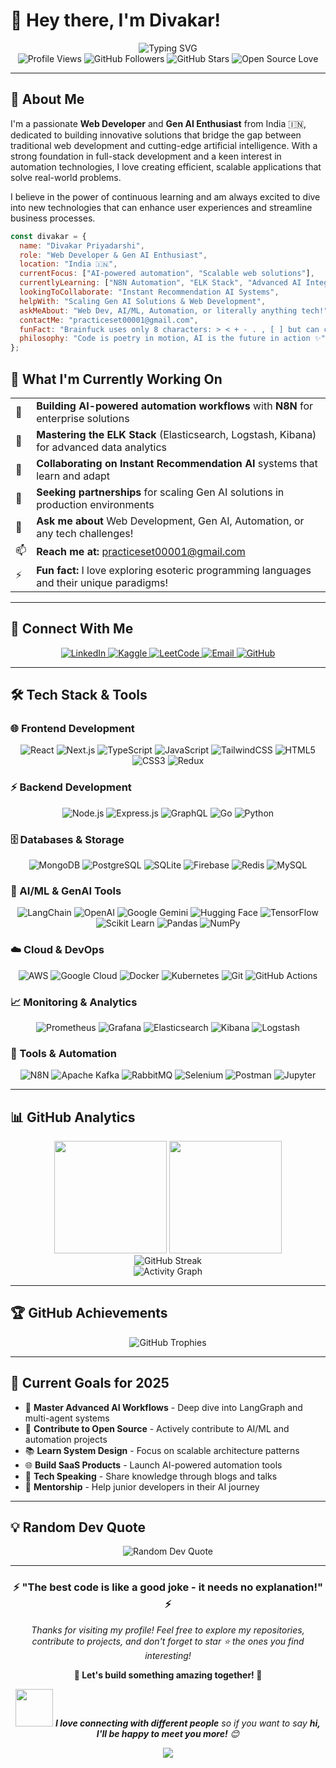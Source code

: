 # 👋 Hey there, I'm Divakar!

<div align="center">
  <img src="https://readme-typing-svg.herokuapp.com?font=Fira+Code&size=22&duration=3000&pause=1000&color=00D4AA&center=true&vCenter=true&width=700&lines=Passionate+Web+Developer+%F0%9F%9A%80;Gen+AI+Enthusiast+%F0%9F%A4%96;Full+Stack+Engineer+%F0%9F%92%BB;ELK+Stack+Explorer+%F0%9F%94%8D;N8N+Automation+User+%E2%9A%A1;Data+Analyst+%F0%9F%A4%52;Always+Learning%2C+Always+Building!" alt="Typing SVG" />
</div>

<div align="center">
  <img src="https://komarev.com/ghpvc/?username=divak-ar&label=Profile%20Views&color=0e75b6&style=flat" alt="Profile Views" />
  <img src="https://img.shields.io/github/followers/divak-ar?label=Followers&style=social" alt="GitHub Followers" />
  <img src="https://img.shields.io/github/stars/divak-ar?label=Stars&style=social" alt="GitHub Stars" />
  <img src="https://img.shields.io/badge/Open%20Source-❤️-red?style=flat&labelColor=black" alt="Open Source Love" />
</div>

---

## 🎯 About Me

I'm a passionate **Web Developer** and **Gen AI Enthusiast** from India 🇮🇳, dedicated to building innovative solutions that bridge the gap between traditional web development and cutting-edge artificial intelligence. With a strong foundation in full-stack development and a keen interest in automation technologies, I love creating efficient, scalable applications that solve real-world problems.

I believe in the power of continuous learning and am always excited to dive into new technologies that can enhance user experiences and streamline business processes.

```javascript
const divakar = {
  name: "Divakar Priyadarshi",
  role: "Web Developer & Gen AI Enthusiast",
  location: "India 🇮🇳",
  currentFocus: ["AI-powered automation", "Scalable web solutions"],
  currentlyLearning: ["N8N Automation", "ELK Stack", "Advanced AI Integration"],
  lookingToCollaborate: "Instant Recommendation AI Systems",
  helpWith: "Scaling Gen AI Solutions & Web Development",
  askMeAbout: "Web Dev, AI/ML, Automation, or literally anything tech!",
  contactMe: "practiceset00001@gmail.com",
  funFact: "Brainfuck uses only 8 characters: > < + - . , [ ] but can compute anything! 🧠",
  philosophy: "Code is poetry in motion, AI is the future in action ✨"
};
```

## 🚀 What I'm Currently Working On

<table>
<tr><td>🔭</td><td><strong>Building AI-powered automation workflows</strong> with <strong>N8N</strong> for enterprise solutions</td></tr>
<tr><td>🌱</td><td><strong>Mastering the ELK Stack</strong> (Elasticsearch, Logstash, Kibana) for advanced data analytics</td></tr>
<tr><td>👯</td><td><strong>Collaborating on Instant Recommendation AI</strong> systems that learn and adapt</td></tr>
<tr><td>🤝</td><td><strong>Seeking partnerships</strong> for scaling Gen AI solutions in production environments</td></tr>
<tr><td>💬</td><td><strong>Ask me about</strong> Web Development, Gen AI, Automation, or any tech challenges!</td></tr>
<tr><td>📫</td><td><strong>Reach me at:</strong> <a href="mailto:practiceset00001@gmail.com">practiceset00001@gmail.com</a></td></tr>
<tr><td>⚡</td><td><strong>Fun fact:</strong> I love exploring esoteric programming languages and their unique paradigms!</td></tr>
</table>

---

## 🤝 Connect With Me

<div align="center">
  <a href="https://www.linkedin.com/in/divakar-priyadarshi-5374b230a/" target="_blank">
    <img src="https://img.shields.io/badge/LinkedIn-0077B5?style=for-the-badge&logo=linkedin&logoColor=white" alt="LinkedIn"/>
  </a>
  <a href="https://www.kaggle.com/divakar37" target="_blank">
    <img src="https://img.shields.io/badge/Kaggle-20BEFF?style=for-the-badge&logo=kaggle&logoColor=white" alt="Kaggle"/>
  </a>
  <a href="https://leetcode.com/u/divakarpriyadarshi241/" target="_blank">
    <img src="https://img.shields.io/badge/LeetCode-FFA116?style=for-the-badge&logo=leetcode&logoColor=black" alt="LeetCode"/>
  </a>
  <a href="mailto:practiceset00001@gmail.com" target="_blank">
    <img src="https://img.shields.io/badge/Gmail-D14836?style=for-the-badge&logo=gmail&logoColor=white" alt="Email"/>
  </a>
  <a href="https://github.com/divak-ar" target="_blank">
    <img src="https://img.shields.io/badge/GitHub-100000?style=for-the-badge&logo=github&logoColor=white" alt="GitHub"/>
  </a>
</div>

---

## 🛠️ Tech Stack & Tools

### 🌐 Frontend Development
<div align="center">
  <img src="https://img.shields.io/badge/React-20232A?style=for-the-badge&logo=react&logoColor=61DAFB" alt="React"/>
  <img src="https://img.shields.io/badge/Next.js-000000?style=for-the-badge&logo=nextdotjs&logoColor=white" alt="Next.js"/>
  <img src="https://img.shields.io/badge/TypeScript-007ACC?style=for-the-badge&logo=typescript&logoColor=white" alt="TypeScript"/>
  <img src="https://img.shields.io/badge/JavaScript-F7DF1E?style=for-the-badge&logo=javascript&logoColor=black" alt="JavaScript"/>
  <img src="https://img.shields.io/badge/Tailwind_CSS-38B2AC?style=for-the-badge&logo=tailwind-css&logoColor=white" alt="TailwindCSS"/>
  <img src="https://img.shields.io/badge/HTML5-E34F26?style=for-the-badge&logo=html5&logoColor=white" alt="HTML5"/>
  <img src="https://img.shields.io/badge/CSS3-1572B6?style=for-the-badge&logo=css3&logoColor=white" alt="CSS3"/>
  <img src="https://img.shields.io/badge/Redux-593D88?style=for-the-badge&logo=redux&logoColor=white" alt="Redux"/>
</div>

### ⚡ Backend Development
<div align="center">
  <img src="https://img.shields.io/badge/Node.js-339933?style=for-the-badge&logo=nodedotjs&logoColor=white" alt="Node.js"/>
  <img src="https://img.shields.io/badge/Express.js-000000?style=for-the-badge&logo=express&logoColor=white" alt="Express.js"/>
  <img src="https://img.shields.io/badge/GraphQL-E10098?style=for-the-badge&logo=graphql&logoColor=white" alt="GraphQL"/>
  <img src="https://img.shields.io/badge/Go-00ADD8?style=for-the-badge&logo=go&logoColor=white" alt="Go"/>
  <img src="https://img.shields.io/badge/Python-3776AB?style=for-the-badge&logo=python&logoColor=white" alt="Python"/>
</div>

### 🗄️ Databases & Storage
<div align="center">
  <img src="https://img.shields.io/badge/MongoDB-4EA94B?style=for-the-badge&logo=mongodb&logoColor=white" alt="MongoDB"/>
  <img src="https://img.shields.io/badge/PostgreSQL-316192?style=for-the-badge&logo=postgresql&logoColor=white" alt="PostgreSQL"/>
  <img src="https://img.shields.io/badge/SQLite-07405E?style=for-the-badge&logo=sqlite&logoColor=white" alt="SQLite"/>
  <img src="https://img.shields.io/badge/Firebase-039BE5?style=for-the-badge&logo=Firebase&logoColor=white" alt="Firebase"/>
  <img src="https://img.shields.io/badge/Redis-DC382D?style=for-the-badge&logo=redis&logoColor=white" alt="Redis"/>
  <img src="https://img.shields.io/badge/MySQL-005C84?style=for-the-badge&logo=mysql&logoColor=white" alt="MySQL"/>
</div>

### 🤖 AI/ML & GenAI Tools
<div align="center">
  <img src="https://img.shields.io/badge/LangChain-1C3C3C?style=for-the-badge&logo=langchain&logoColor=white" alt="LangChain"/>
  <img src="https://img.shields.io/badge/OpenAI-412991?style=for-the-badge&logo=openai&logoColor=white" alt="OpenAI"/>
  <img src="https://img.shields.io/badge/Google_Gemini-4285F4?style=for-the-badge&logo=google&logoColor=white" alt="Google Gemini"/>
  <img src="https://img.shields.io/badge/Hugging_Face-FFD21E?style=for-the-badge&logo=huggingface&logoColor=black" alt="Hugging Face"/>
  <img src="https://img.shields.io/badge/TensorFlow-FF6F00?style=for-the-badge&logo=tensorflow&logoColor=white" alt="TensorFlow"/>
  <img src="https://img.shields.io/badge/scikit_learn-F7931E?style=for-the-badge&logo=scikit-learn&logoColor=white" alt="Scikit Learn"/>
  <img src="https://img.shields.io/badge/Pandas-2C2D72?style=for-the-badge&logo=pandas&logoColor=white" alt="Pandas"/>
  <img src="https://img.shields.io/badge/Numpy-777BB4?style=for-the-badge&logo=numpy&logoColor=white" alt="NumPy"/>
</div>

### ☁️ Cloud & DevOps
<div align="center">
  <img src="https://img.shields.io/badge/Amazon_AWS-FF9900?style=for-the-badge&logo=amazonaws&logoColor=white" alt="AWS"/>
  <img src="https://img.shields.io/badge/Google_Cloud-4285F4?style=for-the-badge&logo=google-cloud&logoColor=white" alt="Google Cloud"/>
  <img src="https://img.shields.io/badge/Docker-2CA5E0?style=for-the-badge&logo=docker&logoColor=white" alt="Docker"/>
  <img src="https://img.shields.io/badge/Kubernetes-326CE5?style=for-the-badge&logo=kubernetes&logoColor=white" alt="Kubernetes"/>
  <img src="https://img.shields.io/badge/Git-F05032?style=for-the-badge&logo=git&logoColor=white" alt="Git"/>
  <img src="https://img.shields.io/badge/GitHub_Actions-2088FF?style=for-the-badge&logo=github-actions&logoColor=white" alt="GitHub Actions"/>
</div>

### 📈 Monitoring & Analytics
<div align="center">
  <img src="https://img.shields.io/badge/Prometheus-E6522C?style=for-the-badge&logo=prometheus&logoColor=white" alt="Prometheus"/>
  <img src="https://img.shields.io/badge/Grafana-F46800?style=for-the-badge&logo=grafana&logoColor=white" alt="Grafana"/>
  <img src="https://img.shields.io/badge/Elasticsearch-005571?style=for-the-badge&logo=elasticsearch&logoColor=white" alt="Elasticsearch"/>
  <img src="https://img.shields.io/badge/Kibana-005571?style=for-the-badge&logo=kibana&logoColor=white" alt="Kibana"/>
  <img src="https://img.shields.io/badge/Logstash-005571?style=for-the-badge&logo=logstash&logoColor=white" alt="Logstash"/>
</div>

### 🔧 Tools & Automation
<div align="center">
  <img src="https://img.shields.io/badge/n8n-EA4B71?style=for-the-badge&logo=n8n&logoColor=white" alt="N8N"/>
  <img src="https://img.shields.io/badge/Apache_Kafka-231F20?style=for-the-badge&logo=apache-kafka&logoColor=white" alt="Apache Kafka"/>
  <img src="https://img.shields.io/badge/RabbitMQ-FF6600?style=for-the-badge&logo=rabbitmq&logoColor=white" alt="RabbitMQ"/>
  <img src="https://img.shields.io/badge/Selenium-43B02A?style=for-the-badge&logo=selenium&logoColor=white" alt="Selenium"/>
  <img src="https://img.shields.io/badge/Postman-FF6C37?style=for-the-badge&logo=postman&logoColor=white" alt="Postman"/>
  <img src="https://img.shields.io/badge/Jupyter-F37626?style=for-the-badge&logo=jupyter&logoColor=white" alt="Jupyter"/>
</div>

---

## 📊 GitHub Analytics

<div align="center">
  <img height="180em" src="https://github-readme-stats.vercel.app/api?username=divak-ar&show_icons=true&theme=tokyonight&include_all_commits=true&count_private=true&hide_border=true"/>
  <img height="180em" src="https://github-readme-stats.vercel.app/api/top-langs/?username=divak-ar&layout=compact&langs_count=8&theme=tokyonight&hide_border=true"/>
</div>

<div align="center">
  <img src="https://github-readme-streak-stats.herokuapp.com/?user=divak-ar&theme=tokyonight&hide_border=true" alt="GitHub Streak"/>
</div>

<div align="center">
  <img src="https://github-readme-activity-graph.vercel.app/graph?username=divak-ar&theme=tokyo-night&hide_border=true" alt="Activity Graph"/>
</div>

---

## 🏆 GitHub Achievements

<div align="center">
  <img src="https://github-profile-trophy.vercel.app/?username=divak-ar&theme=tokyonight&no-frame=true&row=2&column=4&margin-w=15&margin-h=15" alt="GitHub Trophies" />
</div>

---

## 🎯 Current Goals for 2025

- 🚀 **Master Advanced AI Workflows** - Deep dive into LangGraph and multi-agent systems
- 🔧 **Contribute to Open Source** - Actively contribute to AI/ML and automation projects
- 📚 **Learn System Design** - Focus on scalable architecture patterns
- 🌐 **Build SaaS Products** - Launch AI-powered automation tools
- 🎤 **Tech Speaking** - Share knowledge through blogs and talks
- 🤝 **Mentorship** - Help junior developers in their AI journey

---

## 💡 Random Dev Quote

<div align="center">
  <img src="https://quotes-github-readme.vercel.app/api?type=horizontal&theme=tokyonight" alt="Random Dev Quote"/>
</div>

---

<div align="center">
  <h3>⚡ "The best code is like a good joke - it needs no explanation!" ⚡</h3>
  <p><em>Thanks for visiting my profile! Feel free to explore my repositories, contribute to projects, and don't forget to star ⭐ the ones you find interesting!</em></p>
  <p><strong>🚀 Let's build something amazing together! 🚀</strong></p>
  
  <img src="https://media.giphy.com/media/LnQjpWaON8nhr21vNW/giphy.gif" width="60"> <em><b>I love connecting with different people</b> so if you want to say <b>hi, I'll be happy to meet you more!</b> 😊</em>
</div>

<div align="center">
  <img src="https://capsule-render.vercel.app/api?type=waving&color=gradient&height=100&section=footer"/>
</div>
